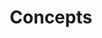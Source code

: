 ---
title: "Concepts"
linkTitle: "Concepts"
weight: 4
description: >
    Details about Triggers, the JavaScript API and advanced concepts
---